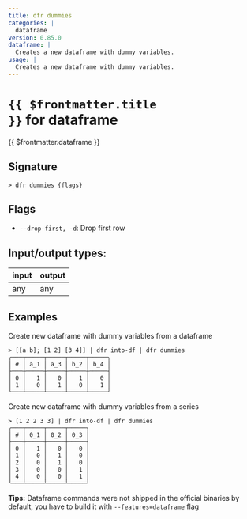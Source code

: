 ```yaml
---
title: dfr dummies
categories: |
  dataframe
version: 0.85.0
dataframe: |
  Creates a new dataframe with dummy variables.
usage: |
  Creates a new dataframe with dummy variables.
---
```

<!-- This file is automatically generated. Please edit the command in https://github.com/nushell/nushell instead. -->

# <code>{{ $frontmatter.title }}</code> for dataframe

<div class='command-title'>{{ $frontmatter.dataframe }}</div>

## Signature

```> dfr dummies {flags} ```

## Flags

 -  `--drop-first, -d`: Drop first row


## Input/output types:

| input | output |
| ----- | ------ |
| any   | any    |

## Examples

Create new dataframe with dummy variables from a dataframe
```nu
> [[a b]; [1 2] [3 4]] | dfr into-df | dfr dummies
╭───┬─────┬─────┬─────┬─────╮
│ # │ a_1 │ a_3 │ b_2 │ b_4 │
├───┼─────┼─────┼─────┼─────┤
│ 0 │   1 │   0 │   1 │   0 │
│ 1 │   0 │   1 │   0 │   1 │
╰───┴─────┴─────┴─────┴─────╯

```

Create new dataframe with dummy variables from a series
```nu
> [1 2 2 3 3] | dfr into-df | dfr dummies
╭───┬─────┬─────┬─────╮
│ # │ 0_1 │ 0_2 │ 0_3 │
├───┼─────┼─────┼─────┤
│ 0 │   1 │   0 │   0 │
│ 1 │   0 │   1 │   0 │
│ 2 │   0 │   1 │   0 │
│ 3 │   0 │   0 │   1 │
│ 4 │   0 │   0 │   1 │
╰───┴─────┴─────┴─────╯

```


**Tips:** Dataframe commands were not shipped in the official binaries by default, you have to build it with `--features=dataframe` flag